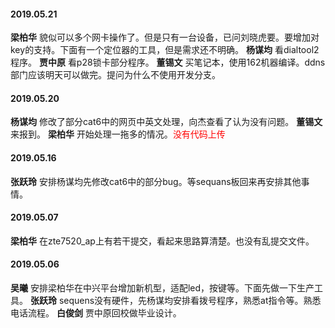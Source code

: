 
#### 2019.05.21
**梁柏华**  貌似可以多个网卡操作了。但是只有一台设备，已问刘晓虎要。要增加对key的支持。下面有一个定位器的工具，但是需求还不明确。
**杨谋均**  看dialtool2程序。
**贾中原**  看p28锁卡部分程序。
**董锡⽂**  买笔记本，使用162机器编译。ddns部门应该明天可以做完。提问为什么不使用开发分支。
#### 2019.05.20
**杨谋均**  修改了部分cat6中的网页中英文处理，向杰查看了认为没有问题。
**董锡⽂**  来报到。
**梁柏华**  开始处理一拖多的情况。<font color=red>没有代码上传</font>
#### 2019.05.16
**张跃玲** 安排杨谋均先修改cat6中的部分bug。等sequans板回来再安排其他事情。
#### 2019.05.07
**梁柏华**  在zte7520_ap上有若干提交，看起来思路算清楚。也没有乱提交文件。
#### 2019.05.06
**吴曦**   安排梁柏华在中兴平台增加新机型，适配led，按键等。下面先做一下生产工具。
**张跃玲**  sequens没有硬件，先杨谋均安排看拨号程序，熟悉at指令等。熟悉电话流程。
**白俊剑**  贾中原回校做毕业设计。

